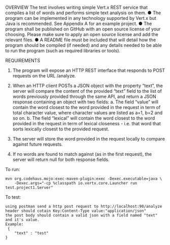 
OVERVIEW
The test involves writing simple Vert.x REST service that compiles a list of words and performs
simple text analysis on them.
● The program can be implemented in any technology supported by Vert.x but Java is
recommended. See Appendix A for an example project.
● The program shall be published on GitHub with an open source license of your choosing.
Please make sure to apply an open source license and add the relevant files.
● A README file must be included that will detail how the program should be compiled (if
needed) and any details needed to be able to run the program (such as required libraries
or tools).

REQUIREMENTS
1. The program will expose an HTTP REST interface that responds to POST requests on the
URL /analyze.
2. When an HTTP client POSTs a JSON object with the property “text”, the server will
compare the content of the provided “text” field to the list of words previously provided
through the same API, and return a JSON response containing an object with two fields:
a. The field “value” will contain the word closest to the word provided in the
request in term of total character value, where character values are listed as a=1,
b=2 and so on.
b. The field “lexical” will contain the word closest to the word provided in the
request in term of lexical closeness - i.e. that word that sorts lexically closest to the
provided request.

3. The server will store the word provided in the request locally to compare against future
requests.
4. If no words are found to match against (as in the first request), the server will return null
for both response fields.

To run:

```
mvn org.codehaus.mojo:exec-maven-plugin:exec -Dexec.executable=java \
	-Dexec.args="-cp %classpath io.vertx.core.Launcher run test.project1.Server"
```

To test:

```
using postman send a http post request to http://localhost:90/analyze header should cotain Key:Content-Type value:"application/json"
the post body should contain a valid json with a field named "text" and it's value.
Example:
 {
	"text" : "test"
}
```
